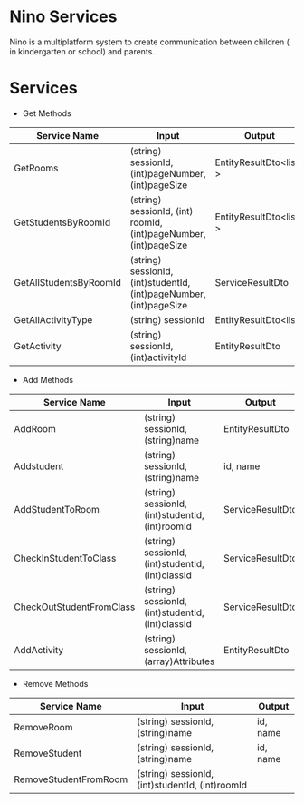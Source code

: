 # Nino Services

Nino is a multiplatform system to create communication between children ( in kindergarten or school) and parents.



# Services

- Get Methods

| Service Name | Input | Output
| ------ | ------ | ------ |
| GetRooms |(string) sessionId, (int)pageNumber, (int)pageSize| EntityResultDto<list <room>>
| GetStudentsByRoomId |(string) sessionId, (int) roomId, (int)pageNumber, (int)pageSize|EntityResultDto<list <student>>
| GetAllStudentsByRoomId | (string) sessionId, (int)studentId, (int)pageNumber, (int)pageSize   | ServiceResultDto
| GetAllActivityType | (string) sessionId | EntityResultDto<list<activityType>>
| GetActivity | (string) sessionId, (int)activityId | EntityResultDto<activity>


- Add Methods

 Service Name | Input | Output
 | ------ | ------ | ------ |
 | AddRoom |(string) sessionId, (string)name| EntityResultDto<room>
 | Addstudent |(string) sessionId, (string)name| id, name
 | AddStudentToRoom |(string) sessionId, (int)studentId, (int)roomId| ServiceResultDto
 | CheckInStudentToClass | (string) sessionId, (int)studentId, (int)classId  |  ServiceResultDto
 | CheckOutStudentFromClass | (string) sessionId, (int)studentId, (int)classId  |  ServiceResultDto
 |AddActivity | (string) sessionId,(array)Attributes  |  EntityResultDto<activity>

- Remove Methods

 Service Name | Input | Output
 | ------ | ------ | ------ |
 | RemoveRoom |(string) sessionId, (string)name| id, name
 | RemoveStudent |(string) sessionId, (string)name| id, name
 | RemoveStudentFromRoom |(string) sessionId, (int)studentId, (int)roomId| 


